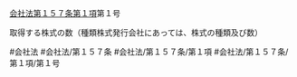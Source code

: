 [会社法第１５７条第１項](会社法＿＿＿＿第１５７条第１項)第１号

取得する株式の数（種類株式発行会社にあっては、株式の種類及び数）


#会社法
#会社法/第１５７条
#会社法/第１５７条/第１項
#会社法/第１５７条/第１項/第１号
